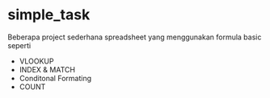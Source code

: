 # simple_task
Beberapa project sederhana spreadsheet yang menggunakan formula basic seperti
 - VLOOKUP
 - INDEX & MATCH
 - Conditonal Formating
 - COUNT
